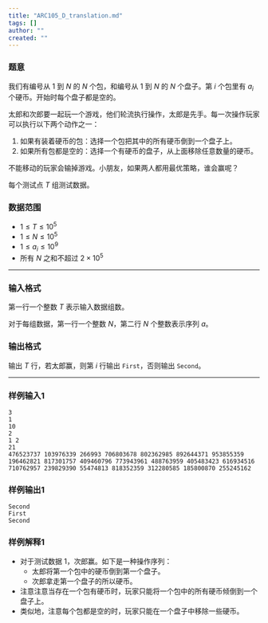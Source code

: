 ```yaml
---
title: "ARC105_D_translation.md"
tags: []
author: ""
created: ""
---
```


### 题意 

我们有编号从 $1$ 到 $N$ 的 $N$ 个包，和编号从 $1$ 到 $N$ 的 $N$ 个盘子。第 $i$ 个包里有 $a_i$ 个硬币。开始时每个盘子都是空的。

太郎和次郎要一起玩一个游戏，他们轮流执行操作，太郎是先手。每一次操作玩家可以执行以下两个动作之一：

1. 如果有装着硬币的包：选择一个包把其中的所有硬币倒到一个盘子上。
2. 如果所有包都是空的：选择一个有硬币的盘子，从上面移除任意数量的硬币。

不能移动的玩家会输掉游戏。小朋友，如果两人都用最优策略，谁会赢呢？

每个测试点 $T$ 组测试数据。

### 数据范围

- $1 \le T \le 10^5$
- $1 \le N \le 10^5$
- $1 \le a_i \le 10^9$
- 所有 $N$ 之和不超过 $2 \times 10^5$

---

### 输入格式

第一行一个整数 $T$ 表示输入数据组数。

对于每组数据，第一行一个整数 $N$，第二行 $N$ 个整数表示序列 $a$。


### 输出格式

输出 $T$ 行，若太郎赢，则第 $i$ 行输出 `First`，否则输出 `Second`。	

---

### 样例输入1

```
3
1
10
2
1 2
21
476523737 103976339 266993 706803678 802362985 892644371 953855359 196462821 817301757 409460796 773943961 488763959 405483423 616934516 710762957 239829390 55474813 818352359 312280585 185800870 255245162
```

### 样例输出1

```
Second
First
Second

```

### 样例解释1

- 对于测试数据 $1$，次郎赢。如下是一种操作序列：
	- 太郎将第一个包中的硬币倒到第一个盘子。
	- 次郎拿走第一个盘子的所以硬币。
- 注意注意当存在一个包有硬币时，玩家只能将一个包中的所有硬币倾倒到一个盘子上。
- 类似地，注意每个包都是空的时，玩家只能在一个盘子中移除一些硬币。

